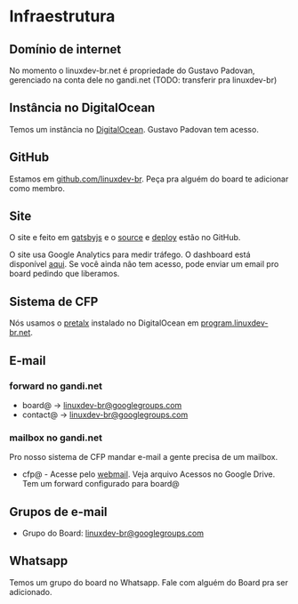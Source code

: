 # Infraestrutura

## Domínio de internet

No momento o linuxdev-br.net é propriedade do Gustavo Padovan, gerenciado na conta dele no gandi.net (TODO: transferir pra linuxdev-br)

## Instância no DigitalOcean

Temos um instância no [DigitalOcean](https://cloud.digitalocean.com/). Gustavo Padovan tem acesso.

## GitHub

Estamos em [github.com/linuxdev-br](https://github.com/linuxdev-br). Peça pra alguém do board te adicionar como membro.

## Site

O site e feito em [gatsbyjs](https://www.gatsbyjs.org/) e o [source](https://github.com/linuxdev-br/site/) e [deploy](https://github.com/linuxdev-br/linuxdev-br.github.io/) estão no GitHub.

O site usa Google Analytics para medir tráfego. O dashboard está disponível [aqui](https://analytics.google.com/analytics/web/#/report-home/a156901042w220961186p210132521). Se você ainda não tem acesso, pode enviar um email pro board pedindo que liberamos.

## Sistema de CFP

Nós usamos o [pretalx](https://github.com/pretalx/pretalx) instalado no DigitalOcean em [program.linuxdev-br.net](https://program.linuxdev-br.net/).


## E-mail

### forward no gandi.net

* board@ -> linuxdev-br@googlegroups.com
* contact@ -> linuxdev-br@googlegroups.com

### mailbox no gandi.net

Pro nosso sistema de CFP mandar e-mail a gente precisa de um mailbox.

* cfp@ - Acesse pelo [webmail](https://webmail.gandi.net/SOGo/). Veja arquivo Acessos no Google Drive.  Tem um forward configurado para board@

## Grupos de e-mail

* Grupo do Board: linuxdev-br@googlegroups.com

## Whatsapp

Temos um grupo do board no Whatsapp. Fale com alguém do Board pra ser adicionado.
